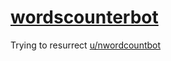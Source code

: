 # [wordscounterbot](https://www.reddit.com/user/wordscounterbot/)

Trying to resurrect [u/nwordcountbot](https://www.reddit.com/r/nwordcountbot/)